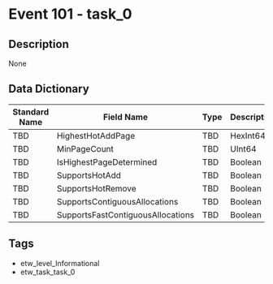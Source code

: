 # Event 101 - task_0

## Description
None

## Data Dictionary
|Standard Name|Field Name|Type|Description|Sample Value|
|---|---|---|---|---|
|TBD|HighestHotAddPage|TBD|HexInt64|None|None|
|TBD|MinPageCount|TBD|UInt64|None|None|
|TBD|IsHighestPageDetermined|TBD|Boolean|None|None|
|TBD|SupportsHotAdd|TBD|Boolean|None|None|
|TBD|SupportsHotRemove|TBD|Boolean|None|None|
|TBD|SupportsContiguousAllocations|TBD|Boolean|None|None|
|TBD|SupportsFastContiguousAllocations|TBD|Boolean|None|None|

## Tags
* etw_level_Informational
* etw_task_task_0